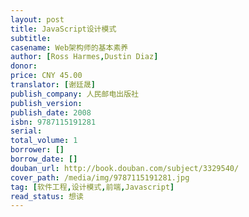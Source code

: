 ```yaml
---
layout: post
title: JavaScript设计模式
subtitle: 
casename: Web架构师的基本素养
author: [Ross Harmes,Dustin Diaz]
donor: 
price: CNY 45.00
translator: [谢廷晟]
publish_company: 人民邮电出版社
publish_version: 
publish_date: 2008
isbn: 9787115191281
serial: 
total_volume: 1
borrower: []
borrow_date: []
douban_url: http://book.douban.com/subject/3329540/
cover_path: /media/img/9787115191281.jpg
tag: [软件工程,设计模式,前端,Javascript]
read_status: 想读
---
```

